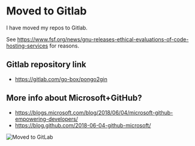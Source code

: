 # Moved to Gitlab
I have moved my repos to Gitlab.

See https://www.fsf.org/news/gnu-releases-ethical-evaluations-of-code-hosting-services
for reasons.

## Gitlab repository link
- https://gitlab.com/go-box/pongo2gin

## More info about Microsoft+GitHub?
- https://blogs.microsoft.com/blog/2018/06/04/microsoft-github-empowering-developers/
- https://blog.github.com/2018-06-04-github-microsoft/

![Moved to GitLab](https://i.imgur.com/wGgvnPq.png)
